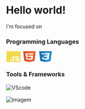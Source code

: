 # Hello world!

I'm focused on
<!-- Skills: Programming Languages -->
  <div style="flex-basis: 48%;">
    <h3>Programming Languages</h3>
   <img align="center" alt="Js" height="30" width="40" src="https://raw.githubusercontent.com/devicons/devicon/master/icons/javascript/javascript-plain.svg">
    <img align="center" alt="HTML" height="30" width="40" src="https://raw.githubusercontent.com/devicons/devicon/master/icons/html5/html5-original.svg">
    <img align="center" alt="CSS" height="30" width="40" src="https://raw.githubusercontent.com/devicons/devicon/master/icons/css3/css3-original.svg">

  <!-- Skills: Tools & Frameworks -->
  <div style="flex-basis: 48%;">
    <h3>Tools & Frameworks</h3>
    <img align="center" alt="VScode" height="30" width="40" src="https://cdn.jsdelivr.net/gh/devicons/devicon/icons/vscode/vscode-original.svg">
 
    
 
 <!-- GIF -->
<p align="left">
  <img align="center" src=https://media.giphy.com/media/OMFfLpauGoT4c/giphy.gif?cid=ecf05e47bw3054p8g92qak47donnl50ym87kud003zniqs7c&ep=v1_gifs_search&rid=giphy.gif&ct=g alt="Imagem">
</p>
